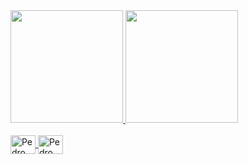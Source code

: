 <div>
  <a href="https://github.com/pedropro212">
  <img height="180em" src="https://github-readme-stats.vercel.app/api?username=pedropro212&show_icons=true&theme=dracula&include_all_commits=true&count_private=true"/>
  <img height="180em" src="https://github-readme-stats.vercel.app/api/top-langs/?username=pedropro212&layout=compact&langs_count=16&theme=dracula"/>
</div>

<div style="display1; inline_block"><br>
  <img align="center" alt="Pedro Js" height="30" width="40" href="https://cdn.jsdelivr.net/gh/devicons/devicon@v2.15.1/devicon.min.css">
  <img align="center" alt="Pedro Html" height="30" width="40" href="https://cdn.jsdelivr.net/gh/devicons/devicon@v2.15.1/devicon.min.css">
</div>
